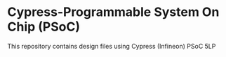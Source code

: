 # Cypress-Programmable System On Chip (PSoC)
This repository contains design files using Cypress (Infineon) PSoC 5LP
